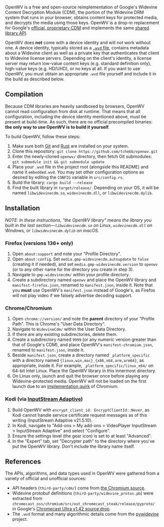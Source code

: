 OpenWV is a free and open-source reimplementation of Google's Widevine Content
Decryption Module (CDM), the portion of the Widevine DRM system that runs in
your browser, obtains content keys for protected media, and decrypts the media
using those keys. OpenWV is a drop-in replacement for Google's [official,
proprietary CDM][official-cdm] and implements the same [shared library
API][chromium-cdm-api].

OpenWV does **not** come with a device identity and will not work without one.
A device identity, typically stored as a [`.wvd` file][pywidevine], contains
metadata about a Widevine client as well as a private key that authenticates
that client to Widevine license servers. Depending on the client's identity, a
license server may return low-value content keys (e.g. standard definition
only), high-value keys (e.g. HD/UHD), or no keys at all. If you want to use
OpenWV, you must obtain an appropriate `.wvd` file yourself and include it in
the build as described below.

[official-cdm]: https://hg-edge.mozilla.org/mozilla-central/file/tip/toolkit/content/gmp-sources/widevinecdm.json

## Compilation

Because CDM libraries are heavily sandboxed by browsers, OpenWV cannot read
configuration from disk at runtime. That means that all configuration,
including the device identity mentioned above, must be present at build-time.
As such, there are no official precompiled binaries: **the only way to use
OpenWV is to build it yourself**.

To build OpenWV, follow these steps:

1. Make sure both [Git][git] and [Rust][rust] are installed on your system.
2. Clone this repository: `git clone https://github.com/tchebb/openwv.git`
3. Enter the newly-cloned `openwv/` directory, then fetch Git submodules:
   `git submodule init && git submodule update`
4. Place your `.wvd` file in the project root (alongside this README) and name
   it `embedded.wvd`. You may set other configuration options as desired by
   editing the `CONFIG` variable in `src/config.rs`.
5. Build the library: `cargo build --release`
6. Find the built library in `target/release/`. Depending on your OS, it will
   be named `libwidevinecdm.so`, `widevinecdm.dll`, or `libwidevinecdm.dylib`.

[git]: https://git-scm.com/downloads
[rust]: https://rustup.rs/

## Installation

*NOTE: In these instructions, "the OpenWV library" means the library you built
in the last section—`libwidevinecdm.so` on Linux, `widevinecdm.dll` on Windows,
or `libwidevinecdm.dylib` on macOS.*

### Firefox (versions 136+ only)
1. Open `about:support` and note your "Profile Directory".
2. Open `about:config`. Set `media.gmp-widevinecdm.autoupdate` to `false`
   (creating it if needed), and set `media.gmp-widevinecdm.version` to `openwv`
   (or to any other name for the directory you create in step 3).
3. Navigate to `gmp-widevinecdm/` within your profile directory.
4. Create a subdirectory named `openwv` and place the OpenWV library and
   `manifest-firefox.json`, renamed to `manifest.json`, inside it. Note that
   you **must** use OpenWV's `manifest.json` instead of Google's, as Firefox
   will not play video if we falsely advertise decoding support.

### Chrome/Chromium
1. Open `chrome://version/` and note the **parent** directory of your "Profile
   Path". This is Chrome's "User Data Directory".
2. Navigate to `WidevineCdm/` within the User Data Directory.
3. If there are any existing subdirectories, delete them.
4. Create a subdirectory named `9999` (or any numeric version greater than that
   of Google's CDM), and place OpenWV's `manifest-chromium.json`, renamed to
   `manifest.json`, inside it.
5. Beside `manifest.json`, create a directory named `_platform_specific` with
   a directory named `{linux,win,mac}_{x86,x64,arm,arm64}`, as appropriate,
   inside it. For example, `_platform_specific/linux_x64/` on 64-bit Intel
   Linux. Place the OpenWV library in this innermost directory.
6. On Linux only, launch and quit the browser once before playing any
   Widevine-protected media. OpenWV will not be loaded on the first launch due
   to an [implementation quirk][chromium-hint] of Chromium.

### Kodi (via [InputStream Adaptive](https://github.com/xbmc/inputstream.adaptive))
1. Build OpenWV with `encrypt_client_id: EncryptClientId::Never`, as Kodi
   cannot handle service certificate request messages as of this writing
   (InputStream Adaptive v21.5.10).
2. In Kodi, navigate to "Add-ons > My add-ons > VideoPlayer InputStream >
   InputStream Adaptive" and select "Configure".
3. Ensure the settings level (the gear icon) is set to at least "Advanced".
4. In the "Expert" tab, set "Decrypter path" to the directory where you've put
   the OpenWV library. Don't include the library name itself.

[chromium-hint]: https://source.chromium.org/chromium/chromium/src/+/main:chrome/common/media/cdm_registration.cc;l=163-187;drc=e1e92741ef5eac000a66a712ae1af2c44781bc40

## References

The APIs, algorithms, and data types used in OpenWV were gathered from a
variety of official and unofficial sources:

- API headers (`third-party/cdm/`) come from [the Chromium source][chromium-cdm-api].
- Widevine protobuf definitions (`third-party/widevine_protos.pb`) were
  extracted from `chromecast_oss/chromium/src/out_chromecast_steak/release/pyproto/`
  in Google's [Chromecast Ultra v1.42 source drop][steak-1.42-oss].
- The `.wvd` format and many algorithmic details come from the [pywidevine][pywidevine]
  project.

[chromium-cdm-api]: https://chromium.googlesource.com/chromium/cdm/
[pywidevine]: https://github.com/devine-dl/pywidevine/
[steak-1.42-oss]: https://drive.google.com/file/d/153TuZqh9FTBKRabGx686tbJefeqM2sJf/view?usp=drive_link
